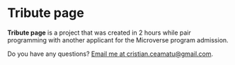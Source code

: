 # Tribute page

**Tribute page** is a project that was created in 2 hours while pair programming with another applicant for the Microverse program admission.



Do you have any questions? [Email me at cristian.ceamatu@gmail.com](mailto:cristian.ceamatu@gmail.com).
